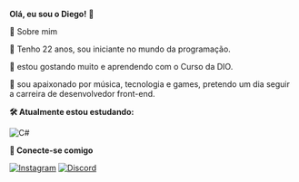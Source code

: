 **Olá, eu sou o Diego!** 👋

🚀 Sobre mim

🔹 Tenho 22 anos, sou iniciante no mundo da programação.
 
🔹 estou gostando muito e aprendendo com o Curso da DIO.

🔹 sou apaixonado por música, tecnologia e games, pretendo um dia seguir a carreira de desenvolvedor front-end.

**🛠 Atualmente estou estudando:**


![C#](https://img.shields.io/badge/C%23-239120?style=for-the-badge&logo=c-sharp&logoColor=white)


**📲 Conecte-se comigo**


[![Instagram](https://img.shields.io/badge/-Instagram-%23E4405F?style=for-the-badge&logo=instagram&logoColor=white)](https://instagram.com/dieegoo_013?igshid=NzZlODBkYWE4Ng==)     [![Discord](https://img.shields.io/badge/Discord-7289DA?style=for-the-badge&logo=discord&logoColor=white)](https://https://discord.com/channels/@dieegoo_0/)
